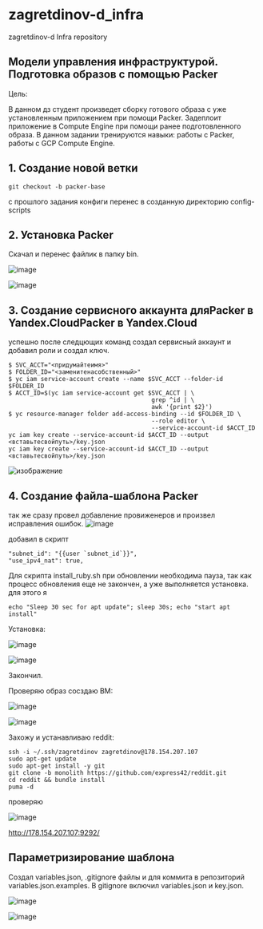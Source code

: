 # zagretdinov-d_infra
zagretdinov-d Infra repository

## Модели управления инфраструктурой. Подготовка образов с помощью Packer
Цель:

В данном дз студент произведет сборку готового образа с уже установленным приложением при помощи Packer. Задеплоит приложение в Compute Engine при помощи ранее подготовленного образа. В данном задании тренируются навыки: работы с Packer, работы с GCP Compute Engine.

## 1. Создание новой ветки
```
git checkout -b packer-base
```
c прошлого задания конфиги перенес в созданную директорию config-scripts


## 2. Установка Packer

Скачал и перенес файлик в папку bin.

![image](https://user-images.githubusercontent.com/85208391/123776592-3ef69f00-d8f1-11eb-8675-c2a0b0fb98f4.png)

![image](https://user-images.githubusercontent.com/85208391/123776923-8d0ba280-d8f1-11eb-925b-3c71efe9640b.png)


## 3. Создание сервисного аккаунта дляPacker в Yandex.CloudPacker в Yandex.Cloud
успешно после следцющих команд создал сервисный аккаунт и добавил роли и создал ключ.
```
$ SVC_ACCT="<придумайтеимя>"
$ FOLDER_ID="<заменитенасобственный>"
$ yc iam service-account create --name $SVC_ACCT --folder-id $FOLDER_ID
$ ACCT_ID=$(yc iam service-account get $SVC_ACCT | \
                                        grep ^id | \
                                        awk '{print $2}')
$ yc resource-manager folder add-access-binding --id $FOLDER_ID \    
                                        --role editor \    
                                        --service-account-id $ACCT_ID
yc iam key create --service-account-id $ACCT_ID --output <вставьтесвойпуть>/key.json
yc iam key create --service-account-id $ACCT_ID --output <вставьтесвойпуть>/key.json
```

![изображение](https://user-images.githubusercontent.com/85208391/123771152-a65e2000-d8ec-11eb-8ba9-534fe509da05.png)


 ## 4. Создание файла-шаблона Packer
 так же сразу провел добавление провиженеров и произвел исправления ошибок.
![image](https://user-images.githubusercontent.com/85208391/123777198-c3e1b880-d8f1-11eb-8c94-c150e3b977e0.png)

добавил в скрипт
```
"subnet_id": "{{user `subnet_id`}}",
"use_ipv4_nat": true,
```
Для скрипта install_ruby.sh при обновлении необходима пауза, так как процесс обновления еще не закончен, а уже выполняется установка. для этого я

```
echo "Sleep 30 sec for apt update"; sleep 30s; echo "start apt install"
```
Установка:

![image](https://user-images.githubusercontent.com/85208391/123779837-6602a000-d8f4-11eb-9b81-1bdde8bb3dfd.png)

![image](https://user-images.githubusercontent.com/85208391/123779864-6c911780-d8f4-11eb-8b85-a73bdf5d886d.png)

Закончил.

Проверяю образ сосздаю ВМ:

![image](https://user-images.githubusercontent.com/85208391/123780085-a2360080-d8f4-11eb-8fc7-ffc98e5c8699.png)

![image](https://user-images.githubusercontent.com/85208391/123780241-ce518180-d8f4-11eb-9a6b-c3599018a6c2.png)


Захожу и устанавливаю reddit:
```
ssh -i ~/.ssh/zagretdinov zagretdinov@178.154.207.107
sudo apt-get update
sudo apt-get install -y git
git clone -b monolith https://github.com/express42/reddit.git
cd reddit && bundle install
puma -d
```
проверяю

![image](https://user-images.githubusercontent.com/85208391/123780816-68192e80-d8f5-11eb-9d09-0ee8821cc01d.png)


http://178.154.207.107:9292/

## Параметризирование шаблона
Cоздал variables.json, .gitignore файлы и для коммита в репозиторий variables.json.examples. В gitignore включил variables.json и key.json.

![image](https://user-images.githubusercontent.com/85208391/123781357-f55c8300-d8f5-11eb-96e7-d3a422a381eb.png)

![image](https://user-images.githubusercontent.com/85208391/123781583-3b194b80-d8f6-11eb-8ac1-a991a9e2da9c.png)


































